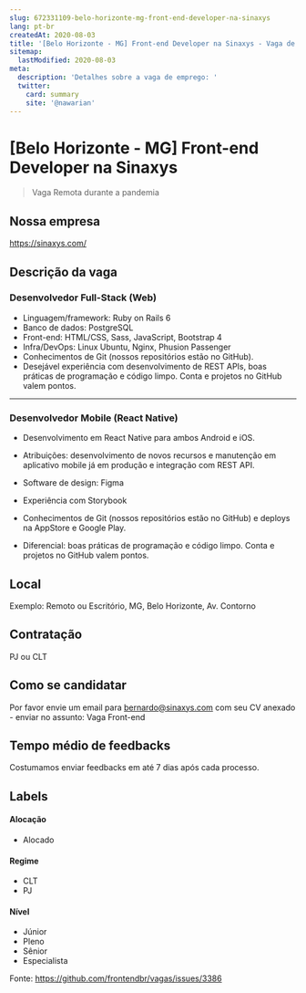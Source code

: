 ```yaml
---
slug: 672331109-belo-horizonte-mg-front-end-developer-na-sinaxys
lang: pt-br
createdAt: 2020-08-03
title: '[Belo Horizonte - MG] Front-end Developer na Sinaxys - Vaga de Emprego'
sitemap:
  lastModified: 2020-08-03
meta:
  description: 'Detalhes sobre a vaga de emprego: '
  twitter:
    card: summary
    site: '@nawarian'
---
```


# [Belo Horizonte - MG] Front-end Developer na Sinaxys

> Vaga Remota durante a pandemia

## Nossa empresa
https://sinaxys.com/

## Descrição da vaga

### Desenvolvedor Full-Stack (Web)
- Linguagem/framework: Ruby on Rails 6
- Banco de dados: PostgreSQL
- Front-end: HTML/CSS, Sass, JavaScript, Bootstrap 4
- Infra/DevOps: Linux Ubuntu, Nginx, Phusion Passenger
- Conhecimentos de Git (nossos repositórios estão no GitHub).
- Desejável experiência com desenvolvimento de REST APIs, boas práticas de programação e código limpo. Conta e projetos no GitHub valem pontos.

---

### Desenvolvedor Mobile (React Native)
- Desenvolvimento em React Native para ambos Android e iOS.
- Atribuições: desenvolvimento de novos recursos e manutenção em aplicativo mobile já em produção e integração com REST API.
- Software de design: Figma

- Experiência com Storybook
- Conhecimentos de Git (nossos repositórios estão no GitHub) e deploys na AppStore e Google Play.
- Diferencial: boas práticas de programação e código limpo. Conta e projetos no GitHub valem pontos.

## Local

Exemplo: Remoto ou Escritório, MG, Belo Horizonte, Av. Contorno

## Contratação

PJ ou CLT

## Como se candidatar

Por favor envie um email para bernardo@sinaxys.com com seu CV anexado - enviar no assunto: Vaga Front-end

## Tempo médio de feedbacks

Costumamos enviar feedbacks em até 7 dias após cada processo.

## Labels

#### Alocação
- Alocado

#### Regime
- CLT
- PJ

#### Nível
- Júnior
- Pleno
- Sênior
- Especialista


Fonte: https://github.com/frontendbr/vagas/issues/3386